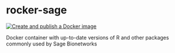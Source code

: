 # rocker-sage

[![Create and publish a Docker image](https://github.com/pranavanba/rocker-sage/actions/workflows/docker-build-publish.yml/badge.svg)](https://github.com/pranavanba/rocker-sage/actions/workflows/docker-build-publish.yml)

Docker container with up-to-date versions of R and other packages commonly used by Sage Bionetworks
